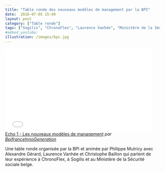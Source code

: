 ```yaml
---
title: "Table ronde des nouveaux modèles de management par la BPI"
date:  2016-07-05 15:40
layout: post
category: ["Table ronde"]
tags: ["Sogilis", "ChronoFlex", "Laurence Vanhée", "Ministère de la Sécurité sociale belge", "Alexandre Gérard", "Philippe Mutricy", "Christophe Baillon"]
#embed_youtube:
illustration: /images/bpi.jpg
---
```


<iframe frameborder="0" width="480" height="270" src="//www.dailymotion.com/embed/video/x4ckrla" allowfullscreen></iframe><br /><a href="http://www.dailymotion.com/video/x4ckrla_echo-1-les-nouveaux-modeles-de-management_news" target="_blank">Echo 1 - Les nouveaux mod&egrave;les de management</a> <i>par <a href="http://www.dailymotion.com/BpifranceInnoGeneration" target="_blank">BpifranceInnoGeneration</a></i>

Une table ronde organisée par la BPI et animée par Philippe Mutricy avec Alexandre Gérard, Laurence Vanhée et Christophe Baillon qui parlent de leur expérience à ChronoFlex, à Sogilis et au Ministère de la Sécurité sociale belge.
